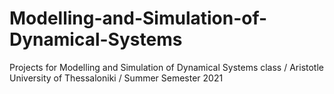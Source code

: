 # Modelling-and-Simulation-of-Dynamical-Systems
Projects for Modelling and Simulation of Dynamical Systems class / Aristotle University of Thessaloniki / Summer Semester 2021
